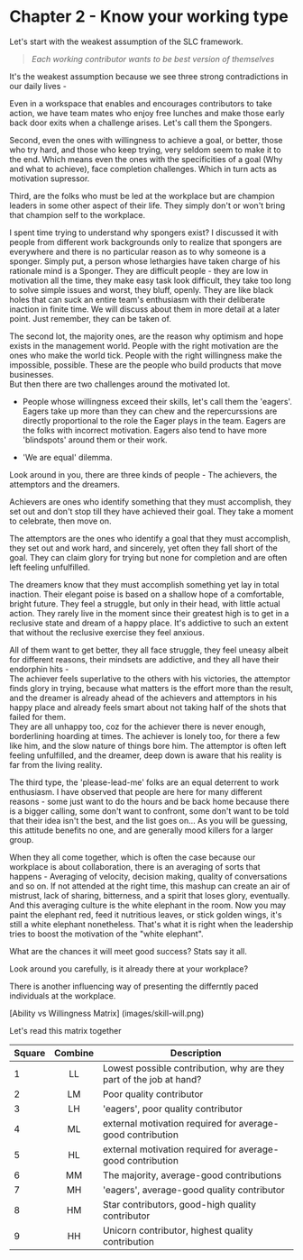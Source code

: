 Chapter 2 - Know your working type
=

Let's start with the weakest assumption of the SLC framework.

>*Each working contributor wants to be best version of themselves*

It's the weakest assumption because we see three strong contradictions in our daily lives -   

Even in a workspace that enables and encourages contributors to take action, we have team mates who enjoy free lunches and make those early back door exits when a challenge arises. Let's call them the Spongers.

Second, even the ones with willingness to achieve a goal, or better, those who try hard, and those who keep trying, very seldom seem to make it to the end. Which means even the ones with the specificities of a goal (Why and what to achieve), face completion challenges. Which in turn acts as motivation supressor.

Third, are the folks who must be led at the workplace but are champion leaders in some other aspect of their life. They simply don't or won't bring that champion self to the workplace.

I spent time trying to understand why spongers exist? I discussed it with people from different work backgrounds only to realize that spongers are everywhere and there is no particular reason as to why someone is a sponger. Simply put, a person whose lethargies have taken charge of his rationale mind is a Sponger. They are difficult people - they are low in motivation all the time, they make easy task look difficult, they take too long to solve simple issues and worst, they bluff, openly. They are like black holes that can suck an entire team's enthusiasm with their deliberate inaction in finite time. We will discuss about them in more detail at a later point. Just remember, they can be taken of.

The second lot, the majority ones, are the reason why optimism and hope exists in the management world. People with the right motivation are the ones who make the world tick. People with the right willingness make the impossible, possible. These are the people who build products that move businesses.  
But then there are two challenges around the motivated lot.  

* People whose willingness exceed their skills, let's call them the 'eagers'. Eagers take up more than they can chew and the repercurssions are directly proportional to the role the Eager plays in the team. Eagers are the folks with incorrect motivation. Eagers also tend to have more 'blindspots' around them or their work.

* 'We are equal' dilemma.  

Look around in you, there are three kinds of people - The achievers, the attemptors and the dreamers.  

Achievers are ones who identify something that they must accomplish, they set out and don't stop till they have achieved their goal. They take a moment to celebrate, then move on.  

The attemptors are the ones who identify a goal that they must accomplish, they set out and work hard, and sincerely, yet often they fall short of the goal. They can claim glory for trying but none for completion and are often left feeling unfulfilled.
 
The dreamers know that they must accomplish something yet lay in total inaction. Their elegant poise is based on a shallow hope of a comfortable, bright future. They feel a struggle, but only in their head, with little actual action. They rarely live in the moment since their greatest high is to get in a reclusive state and dream of a happy place. It's addictive to such an extent that without the reclusive exercise they feel anxious.  

All of them want to get better, they all face struggle, they feel uneasy albeit for different reasons, their mindsets are addictive, and they all have their endorphin hits -   
The achiever feels superlative to the others with his victories, the attemptor finds glory in trying, because what matters is the effort more than the result, and the dreamer is already ahead of the achievers and attemptors in his happy place and already feels smart about not taking half of the shots that failed for them.  
They are all unhappy too, coz for the achiever there is never enough, borderlining hoarding at times. The achiever is lonely too, for there a few like him, and the slow nature of things bore him. The attemptor is often left feeling unfulfilled, and the dreamer, deep down is aware that his reality is far from the living reality.  

The third type, the 'please-lead-me' folks are an equal deterrent to work enthusiasm. I have observed that people are here for many different reasons - some just want to do the hours and be back home because there is a bigger calling, some don't want to confront, some don't want to be told that their idea isn't the best, and the list goes on... As you will be guessing, this attitude benefits no one, and are generally mood killers for a larger group.


When they all come together, which is often the case because our workplace is about collaboration, there is an averaging of sorts that happens - Averaging of velocity, decision making, quality of conversations and so on. If not attended at the right time, this mashup can create an air of mistrust, lack of sharing, bitterness, and a spirit that loses glory, eventually.  
And this averaging culture is the white elephant in the room. Now you may paint the elephant red, feed it nutritious leaves, or stick golden wings, it's still a white elephant nonetheless. That's what it is right when the leadership tries to boost the motivation of the "white elephant".  

What are the chances it will meet good success? Stats say it all.  

Look around you carefully, is it already there at your workplace?

There is another influencing way of presenting the differntly paced individuals at the workplace. 

[Ability vs Willingness Matrix] (images/skill-will.png)



Let's read this matrix together

| Square | Combine | Description |
| ------ | :-----: | ----------- |
| 1  | LL  | Lowest possible contribution, why are they part of the job at hand? |
| 2  | LM | Poor quality contributor |
| 3  | LH | 'eagers', poor quality contributor |
| 4 | ML | external motivation required for average-good contribution |
| 5 | HL | external motivation required for average-good contribution |
| 6 | MM | The majority, average-good contributions |
| 7 | MH | 'eagers', average-good quality contributor |
| 8 | HM | Star contributors, good-high quality contributor |
| 9 | HH | Unicorn contributor, highest quality contribution |
